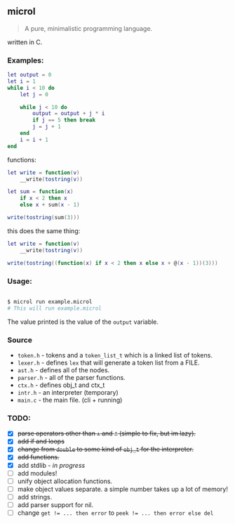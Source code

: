 ## microl
> A pure, minimalistic programming language.

written in C.

### Examples:
```lua
let output = 0
let i = 1
while i < 10 do
    let j = 0

    while j < 10 do
        output = output + j * i
        if j == 5 then break
        j = j + 1
    end
    i = i + 1
end
```

functions:

```lua
let write = function(v)
    __write(tostring(v))

let sum = function(x)
    if x < 2 then x
    else x + sum(x - 1)

write(tostring(sum(3)))

```

this does the same thing:
```lua
let write = function(v)
    __write(tostring(v))

write(tostring((function(x) if x < 2 then x else x + @(x - 1))(3)))
```


### Usage:
```sh

$ microl run example.microl
# This will run example.microl

```
The value printed is the value of the `output` variable.

### Source

* `token.h` - tokens and a `token_list_t` which is a linked list of tokens.
* `lexer.h` - defines `lex` that will generate a token list from a FILE.
* `ast.h` - defines all of the nodes.
* `parser.h` - all of the parser functions.
* `ctx.h` - defines obj_t and ctx_t
* `intr.h` - an interpreter (temporary)
* `main.c` - the main file. (cli + running)

### TODO:
* [x] ~~parse operators other than `+` and `*` (simple to fix, but im lazy).~~
* [x] ~~add if and loops~~
* [x] ~~change from `double` to some kind of `obj_t` for the interpreter.~~
* [x] ~~add functions.~~
* [x] add stdlib - *in progress*
* [ ] add modules!
* [ ] unify object allocation functions.
* [ ] make object values separate. a simple number takes up a lot of memory!
* [ ] add strings.
* [ ] add parser support for nil.
* [ ] change `get != ... then error` to `peek != ... then error else del`
